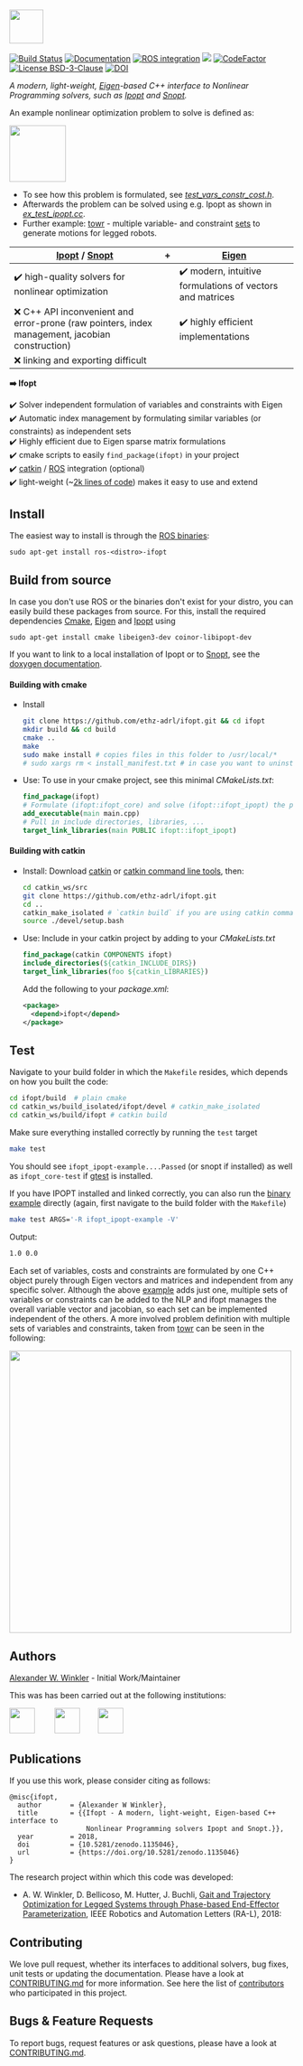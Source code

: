 ### <img src="https://i.imgur.com/ZOfGZwB.png" height="60" />

[![Build Status](http://build.ros.org/buildStatus/icon?job=Kdev__ifopt__ubuntu_xenial_amd64)](http://build.ros.org/view/Kdev/job/Kdev__ifopt__ubuntu_xenial_amd64/)
[![Documentation](https://img.shields.io/badge/docs-generated-brightgreen.svg)](http://docs.ros.org/kinetic/api/ifopt/html/)
[![ROS integration](https://img.shields.io/badge/ROS-integration-blue.svg)](http://wiki.ros.org/ifopt)
![](https://tokei.rs/b1/github/ethz-adrl/ifopt)
[![CodeFactor](https://www.codefactor.io/repository/github/ethz-adrl/ifopt/badge)](https://www.codefactor.io/repository/github/ethz-adrl/ifopt)
[![License BSD-3-Clause](https://img.shields.io/badge/license-BSD--3--Clause-blue.svg)](https://tldrlegal.com/license/bsd-3-clause-license-%28revised%29#fulltext)
[![DOI](https://zenodo.org/badge/DOI/10.5281/zenodo.1135046.svg)](https://doi.org/10.5281/zenodo.1135046)
<!-- The actual jenkins documentation job can be found here -->
<!-- http://build.ros.org/view/Ldoc/job/Ldoc__ifopt__ubuntu_xenial_amd64/ -->

*A modern, light-weight, [Eigen]-based C++ interface to Nonlinear Programming solvers, such as [Ipopt] and [Snopt].*

An example nonlinear optimization problem to solve is defined as:

<img align="center" height="100" src="https://i.imgur.com/YGi4LrR.png"/>

* To see how this problem is formulated, see [*test_vars_constr_cost.h*](ifopt_core/test/ifopt/test_vars_constr_cost.h).   
* Afterwards the problem can be solved using e.g. Ipopt as shown in [*ex_test_ipopt.cc*](ifopt_ipopt/test/ex_test_ipopt.cc).
* Further example: [towr] - multiple variable- and constraint [sets](https://i.imgur.com/4yhohZF.png) to generate motions for legged robots.

| [Ipopt] / [Snopt] | + | [Eigen]  |
|----------|--------|----| 
|:heavy_check_mark: high-quality solvers for nonlinear optimization  |  | :heavy_check_mark: modern, intuitive formulations of vectors and matrices |
|:x: C++ API inconvenient and error-prone (raw pointers, index management, jacobian construction) | | :heavy_check_mark: highly efficient implementations |       
|:x: linking and exporting difficult  | | |

**:arrow_right: Ifopt**

:heavy_check_mark: Solver independent formulation of variables and constraints with Eigen      
:heavy_check_mark: Automatic index management by formulating similar variables (or constraints) as independent sets   
:heavy_check_mark: Highly efficient due to Eigen sparse matrix formulations  
:heavy_check_mark: cmake scripts to easily `find_package(ifopt)` in your project    
:heavy_check_mark: [catkin] / [ROS] integration (optional)       
:heavy_check_mark: light-weight (~[2k lines of code](https://i.imgur.com/NCPJsSw.png)) makes it easy to use and extend    


## Install
The easiest way to install is through the [ROS binaries](http://wiki.ros.org/ifopt):
```
sudo apt-get install ros-<distro>-ifopt
```

## Build from source
In case you don't use ROS or the binaries don't exist for your distro, you can easily build these
packages from source. For this, install the required dependencies [Cmake], [Eigen] and [Ipopt] using
```
sudo apt-get install cmake libeigen3-dev coinor-libipopt-dev
```
If you want to link to a local installation of Ipopt or to [Snopt], see the [doxygen documentation](http://docs.ros.org/kinetic/api/ifopt/html/).

#### Building with cmake
* Install
  ```bash
  git clone https://github.com/ethz-adrl/ifopt.git && cd ifopt
  mkdir build && cd build
  cmake ..
  make
  sudo make install # copies files in this folder to /usr/local/*
  # sudo xargs rm < install_manifest.txt # in case you want to uninstall the above
  ```

* Use: To use in your cmake project, see this minimal *CMakeLists.txt*:
  ```cmake
  find_package(ifopt)
  # Formulate (ifopt:ifopt_core) and solve (ifopt::ifopt_ipopt) the problem
  add_executable(main main.cpp)
  # Pull in include directories, libraries, ... 
  target_link_libraries(main PUBLIC ifopt::ifopt_ipopt) 
  ```
        
#### Building with catkin
* Install: Download [catkin] or [catkin command line tools], then:
  ```bash
  cd catkin_ws/src
  git clone https://github.com/ethz-adrl/ifopt.git
  cd ..
  catkin_make_isolated # `catkin build` if you are using catkin command-line tools 
  source ./devel/setup.bash
  ```
  
* Use: Include in your catkin project by adding to your *CMakeLists.txt* 
  ```cmake
  find_package(catkin COMPONENTS ifopt) 
  include_directories(${catkin_INCLUDE_DIRS})
  target_link_libraries(foo ${catkin_LIBRARIES})
  ```
  Add the following to your *package.xml*:
  ```xml
  <package>
    <depend>ifopt</depend>
  </package>
  ```
  
## Test 
Navigate to your build folder in which the `Makefile` resides, which depends
on how you built the code:
```bash
cd ifopt/build  # plain cmake 
cd catkin_ws/build_isolated/ifopt/devel # catkin_make_isolated
cd catkin_ws/build/ifopt # catkin build
```
Make sure everything installed correctly by running the `test` target
```bash
make test
```
You should see `ifopt_ipopt-example....Passed` (or snopt if installed) as well as `ifopt_core-test` if
[gtest] is installed.

If you have IPOPT installed and linked correctly, you can also run the [binary example](ifopt_ipopt/test/ex_test_ipopt.cc) 
directly (again, first navigate to the build folder with the `Makefile`)
```bash
make test ARGS='-R ifopt_ipopt-example -V'
```
Output:
```bash
1.0 0.0
```

Each set of variables, costs and constraints are formulated by one C++ object
purely through Eigen vectors and matrices and independent from any specific solver.
Although the above [example](ifopt_core/test/ifopt/test_vars_constr_cost.h) adds just one, 
multiple sets of variables or constraints can be added to the NLP and ifopt manages 
the overall variable vector and jacobian, so each set can be implemented independent of 
the others. A more involved problem definition with multiple sets 
of variables and constraints, taken from [towr] can be seen in the following: 

<img align="center" height="500" src="https://i.imgur.com/4yhohZF.png"/>

## Authors 
[Alexander W. Winkler](https://awinkler.github.io/) - Initial Work/Maintainer

This was has been carried out at the following institutions:

[<img src="https://i.imgur.com/aGOnNTZ.png" height="45" />](https://www.ethz.ch/en.html "ETH Zurich") &nbsp; &nbsp; &nbsp; &nbsp; [<img src="https://i.imgur.com/uCvLs2j.png" height="45" />](http://www.adrl.ethz.ch/doku.php "Agile and Dexterous Robotics Lab")  &nbsp; &nbsp; &nbsp; &nbsp;[<img src="https://i.imgur.com/gYxWH9p.png" height="45" />](http://www.rsl.ethz.ch/ "Robotic Systems Lab")


## Publications
If you use this work, please consider citing as follows:

    @misc{ifopt,
      author       = {Alexander W Winkler},
      title        = {{Ifopt - A modern, light-weight, Eigen-based C++ interface to 
                       Nonlinear Programming solvers Ipopt and Snopt.}},
      year         = 2018,
      doi          = {10.5281/zenodo.1135046},
      url          = {https://doi.org/10.5281/zenodo.1135046}
    }

The research project within which this code was developed:
* A. W. Winkler, D. Bellicoso, M. Hutter, J. Buchli, [Gait and Trajectory Optimization for Legged Systems through Phase-based End-Effector Parameterization](http://awinkler.me), IEEE Robotics and Automation Letters (RA-L), 2018:

## Contributing
We love pull request, whether its interfaces to additional solvers, bug fixes, unit tests or updating the documentation. Please have a look at [CONTRIBUTING.md](CONTRIBUTING.md) for more information. 
See here the list of [contributors](https://github.com/ethz-adrl/ifopt/graphs/contributors) who participated in this project.


##  Bugs & Feature Requests
To report bugs, request features or ask questions, please have a look at [CONTRIBUTING.md](CONTRIBUTING.md). 



[CMake]: https://cmake.org/cmake/help/v3.0/
[Eigen]: http://eigen.tuxfamily.org
[Ipopt]: https://projects.coin-or.org/Ipopt
[Snopt]: http://ampl.com/products/solvers/solvers-we-sell/snopt/
[catkin]: http://wiki.ros.org/catkin/Tutorials/create_a_workspace
[catkin command line tools]: http://catkin-tools.readthedocs.io/en/latest/installing.html
[towr]: https://github.com/ethz-adrl/towr
[catkin tools]: http://catkin-tools.readthedocs.org/
[ROS]: http://www.ros.org
[rviz]: http://wiki.ros.org/rviz
[gtest]: https://github.com/google/googletest


